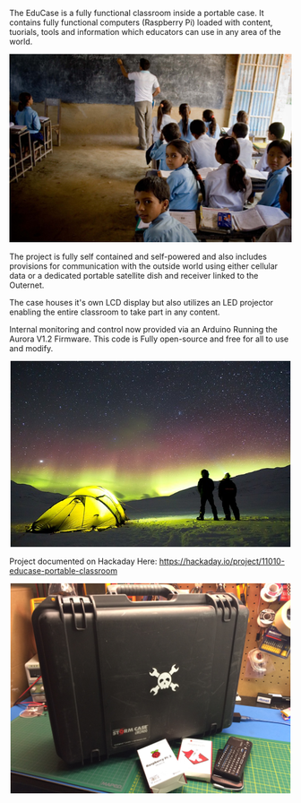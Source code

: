 The EduCase is a fully functional classroom inside a portable case. 
It contains fully functional computers (Raspberry Pi) loaded with content, tuorials, tools 
and information which educators can use in any area of the world. 

<p align="center">
  <img src="https://github.com/MKme/EduCase-Portable-Classroom/blob/master/Images/Nepal_20090515_1508.jpg"/>
</p>
The project is fully self contained and self-powered and also includes provisions for communication 
with the outside world using either cellular data or a dedicated portable satellite dish and receiver 
linked to the Outernet. 

The case houses it's own LCD display but also utilizes an LED projector enabling the entire 
classroom to take part in any content.

Internal monitoring and control now provided via an Arduino Running the Aurora V1.2 Firmware. This code is 
Fully open-source and free for all to use and modify.
<p align="center">
  <img src="https://github.com/MKme/EduCase-Portable-Classroom/blob/master/Images/auroras-1203288_640.jpg" width="500"/>
</p>

Project documented on Hackaday Here:
https://hackaday.io/project/11010-educase-portable-classroom


<p align="center">
  <img src="https://github.com/MKme/EduCase-Portable-Classroom/blob/master/Images/2016-04-13%2015.51.27.jpg" width="500"/>
</p>
